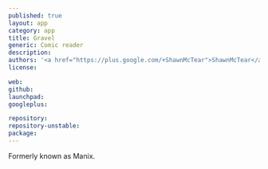 ```yaml
---
published: true
layout: app
category: app
title: Gravel
generic: Comic reader
description: 
authors: '<a href="https://plus.google.com/+ShawnMcTear">ShawnMcTear</a>'
license:

web:
github:
launchpad:
googleplus:

repository:
repository-unstable:
package:
---
```


Formerly known as Manix.